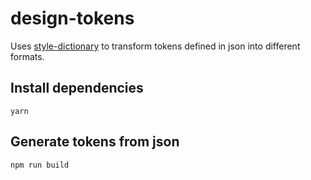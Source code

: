 # design-tokens

Uses [style-dictionary](https://github.com/amzn/style-dictionary) to transform tokens defined in json into different formats.

## Install dependencies

```
yarn
```

## Generate tokens from json

```
npm run build
```
